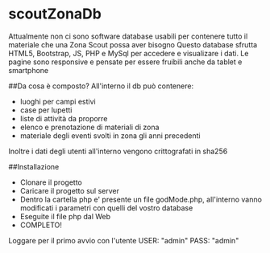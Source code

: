 # scoutZonaDb
Attualmente non ci sono software database usabili per contenere tutto il materiale che una Zona Scout possa aver bisogno
Questo database sfrutta HTML5, Bootstrap, JS, PHP e MySql per accedere e visualizare i dati.
Le pagine sono responsive e pensate per essere fruibili anche da tablet e smartphone


##Da cosa è composto?
All'interno il db può contenere:
- luoghi per campi estivi
- case per lupetti
- liste di attività da proporre
- elenco e prenotazione di materiali di zona
- materiale degli eventi svolti in zona gli anni precedenti

Inoltre i dati degli utenti all'interno vengono crittografati in sha256


##Installazione

 - Clonare il progetto
 - Caricare il progetto sul server
 - Dentro la cartella php e' presente un file godMode.php, all'interno vanno modificati i parametri con quelli del vostro database
 - Eseguite il file php dal Web
 - COMPLETO!

 Loggare per il primo avvio con l'utente 
 USER: "admin"
 PASS: "admin"

